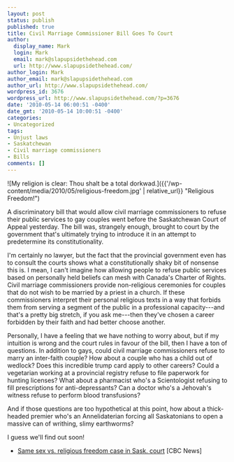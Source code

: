 ```yaml
---
layout: post
status: publish
published: true
title: Civil Marriage Commissioner Bill Goes To Court
author:
  display_name: Mark
  login: Mark
  email: mark@slapupsidethehead.com
  url: http://www.slapupsidethehead.com/
author_login: Mark
author_email: mark@slapupsidethehead.com
author_url: http://www.slapupsidethehead.com/
wordpress_id: 3676
wordpress_url: http://www.slapupsidethehead.com/?p=3676
date: '2010-05-14 06:00:51 -0400'
date_gmt: '2010-05-14 10:00:51 -0400'
categories:
- Uncategorized
tags:
- Unjust laws
- Saskatchewan
- Civil marriage commissioners
- Bills
comments: []
---
```

![My religion is clear: Thou shalt be a total dorkwad.]({{'/wp-content/media/2010/05/religious-freedom.jpg' | relative_url}} "Religious Freedom!")

A discriminatory bill that would allow civil marriage commissioners to refuse their public services to gay couples went before the Saskatchewan Court of Appeal yesterday. The bill was, strangely enough, brought to court by the government that's ultimately trying to introduce it in an attempt to predetermine its constitutionality.

I'm certainly no lawyer, but the fact that the provincial government even has to consult the courts shows what a constitutionally shaky bit of nonsense this is. I mean, I can't imagine how allowing people to refuse public services based on personally held beliefs can mesh with Canada's Charter of Rights. Civil marriage commissioners provide non-religious ceremonies for couples that do not wish to be married by a priest in a church. If these commissioners interpret their personal religious texts in a way that forbids them from serving a segment of the public in a professional capacity---and that's a pretty big stretch, if you ask me---then they've chosen a career forbidden by their faith and had better choose another.

Personally, I have a feeling that we have nothing to worry about, but if my intuition is wrong and the court rules in favour of the bill, then I have a ton of questions. In addition to gays, could civil marriage commissioners refuse to marry an inter-faith couple? How about a couple who has a child out of wedlock? Does this incredible trump card apply to other careers? Could a vegetarian working at a provincial registry refuse to file paperwork for hunting licenses? What about a pharmacist who's a Scientologist refusing to fill prescriptions for anti-depressants? Can a doctor who's a Jehovah's witness refuse to perform blood transfusions?

And if those questions are too hypothetical at this point, how about a thick-headed premier who's an Annelidaterian forcing all Saskatonians to open a massive can of writhing, slimy earthworms?

I guess we'll find out soon!

- [Same sex vs. religious freedom case in Sask. court](http://www.cbc.ca/canada/saskatchewan/story/2010/05/13/sask-gay-rights-marriage-commissioner-courts.html) [CBC News]
